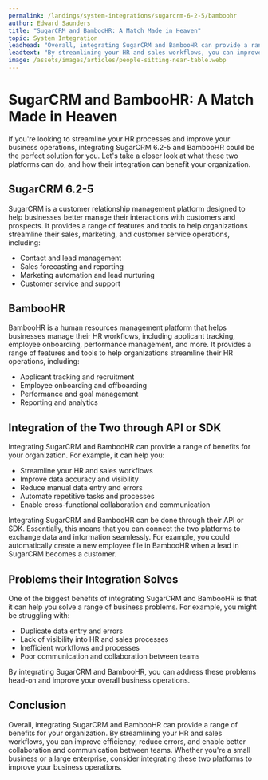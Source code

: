 ```yaml
---
permalink: /landings/system-integrations/sugarcrm-6-2-5/bamboohr
author: Edward Saunders
title: "SugarCRM and BambooHR: A Match Made in Heaven"
topic: System Integration
leadhead: "Overall, integrating SugarCRM and BambooHR can provide a range of benefits for your organization"
leadtext: "By streamlining your HR and sales workflows, you can improve efficiency, reduce errors, and enable better collaboration and communication between teams. Whether you're a small business or a large enterprise, consider integrating these two platforms to improve your business operations."
image: /assets/images/articles/people-sitting-near-table.webp
---
```

<div class="arttext">	<h1>SugarCRM and BambooHR: A Match Made in Heaven</h1>
	<p>If you're looking to streamline your HR processes and improve your business operations, integrating SugarCRM 6.2-5 and BambooHR could be the perfect solution for you. Let's take a closer look at what these two platforms can do, and how their integration can benefit your organization.</p>
	<h2>SugarCRM 6.2-5</h2>
	<p>SugarCRM is a customer relationship management platform designed to help businesses better manage their interactions with customers and prospects. It provides a range of features and tools to help organizations streamline their sales, marketing, and customer service operations, including:</p>
	<ul>
		<li>Contact and lead management</li>
		<li>Sales forecasting and reporting</li>
		<li>Marketing automation and lead nurturing</li>
		<li>Customer service and support</li>
	</ul>
	<h2>BambooHR</h2>
	<p>BambooHR is a human resources management platform that helps businesses manage their HR workflows, including applicant tracking, employee onboarding, performance management, and more. It provides a range of features and tools to help organizations streamline their HR operations, including:</p>
	<ul>
		<li>Applicant tracking and recruitment</li>
		<li>Employee onboarding and offboarding</li>
		<li>Performance and goal management</li>
		<li>Reporting and analytics</li>
	</ul>
	<h2>Integration of the Two through API or SDK</h2>
	<p>Integrating SugarCRM and BambooHR can provide a range of benefits for your organization. For example, it can help you:</p>
	<ul>
		<li>Streamline your HR and sales workflows</li>
		<li>Improve data accuracy and visibility</li>
		<li>Reduce manual data entry and errors</li>
		<li>Automate repetitive tasks and processes</li>
		<li>Enable cross-functional collaboration and communication</li>
	</ul>
	<p>Integrating SugarCRM and BambooHR can be done through their API or SDK. Essentially, this means that you can connect the two platforms to exchange data and information seamlessly. For example, you could automatically create a new employee file in BambooHR when a lead in SugarCRM becomes a customer.</p>
	<h2>Problems their Integration Solves</h2>
	<p>One of the biggest benefits of integrating SugarCRM and BambooHR is that it can help you solve a range of business problems. For example, you might be struggling with:</p>
	<ul>
		<li>Duplicate data entry and errors</li>
		<li>Lack of visibility into HR and sales processes</li>
		<li>Inefficient workflows and processes</li>
		<li>Poor communication and collaboration between teams</li>
	</ul>
	<p>By integrating SugarCRM and BambooHR, you can address these problems head-on and improve your overall business operations.</p>
	<h2>Conclusion</h2>
	<p>Overall, integrating SugarCRM and BambooHR can provide a range of benefits for your organization. By streamlining your HR and sales workflows, you can improve efficiency, reduce errors, and enable better collaboration and communication between teams. Whether you're a small business or a large enterprise, consider integrating these two platforms to improve your business operations.</p>
</div>
